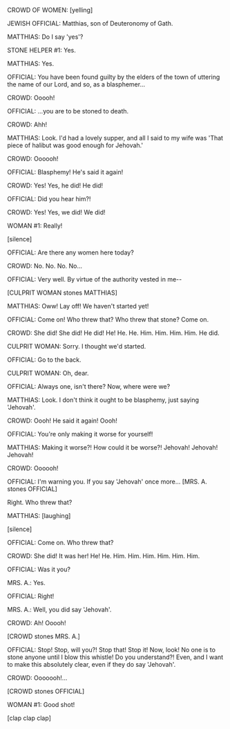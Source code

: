 CROWD OF WOMEN: [yelling]

JEWISH OFFICIAL: Matthias, son of Deuteronomy of Gath.

MATTHIAS: Do I say 'yes'?

STONE HELPER #1: Yes.

MATTHIAS: Yes.

OFFICIAL: You have been found guilty by the elders of the town of uttering the name of our Lord, and so, as a blasphemer...

CROWD: Ooooh!

OFFICIAL: ...you are to be stoned to death.

CROWD: Ahh!

MATTHIAS: Look. I'd had a lovely supper, and all I said to my wife was 'That piece of halibut was good enough for Jehovah.'

CROWD: Oooooh!

OFFICIAL: Blasphemy! He's said it again!

CROWD: Yes! Yes, he did! He did!

OFFICIAL: Did you hear him?!

CROWD: Yes! Yes, we did! We did!

WOMAN #1: Really!

[silence]

OFFICIAL: Are there any women here today?

CROWD: No. No. No. No...

OFFICIAL: Very well. By virtue of the authority vested in me--

[CULPRIT WOMAN stones MATTHIAS]

MATTHIAS: Oww! Lay off! We haven't started yet!

OFFICIAL: Come on! Who threw that? Who threw that stone? Come on.

CROWD: She did! She did! He did! He! He. He. Him. Him. Him. Him. He did.

CULPRIT WOMAN: Sorry. I thought we'd started.

OFFICIAL: Go to the back.

CULPRIT WOMAN: Oh, dear.

OFFICIAL: Always one, isn't there? Now, where were we?

MATTHIAS: Look. I don't think it ought to be blasphemy, just saying 'Jehovah'.

CROWD: Oooh! He said it again! Oooh!

OFFICIAL: You're only making it worse for yourself!

MATTHIAS: Making it worse?! How could it be worse?! Jehovah! Jehovah! Jehovah!

CROWD: Oooooh!

OFFICIAL: I'm warning you. If you say 'Jehovah' once more... [MRS. A. stones OFFICIAL]

Right. Who threw that?

MATTHIAS: [laughing]

[silence]

OFFICIAL: Come on. Who threw that?

CROWD: She did! It was her! He! He. Him. Him. Him. Him. Him. Him.

OFFICIAL: Was it you?

MRS. A.: Yes.

OFFICIAL: Right!

MRS. A.: Well, you did say 'Jehovah'.

CROWD: Ah! Ooooh!

[CROWD stones MRS. A.]

OFFICIAL: Stop! Stop, will you?! Stop that! Stop it! Now, look! No one is to stone anyone until I blow this whistle! Do you understand?! Even, and I want to make this absolutely clear, even if they do say 'Jehovah'.

CROWD: Ooooooh!...

[CROWD stones OFFICIAL]

WOMAN #1: Good shot!

[clap clap clap]